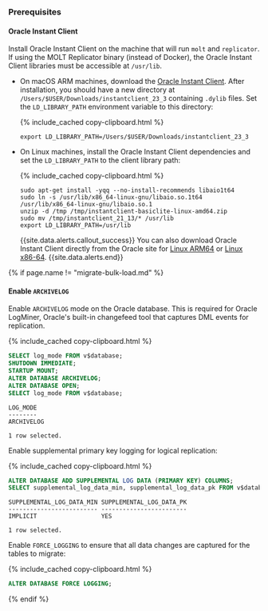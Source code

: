 ### Prerequisites

#### Oracle Instant Client

Install Oracle Instant Client on the machine that will run `molt` and `replicator`. If using the MOLT Replicator binary (instead of Docker), the Oracle Instant Client libraries must be accessible at `/usr/lib`.

- On macOS ARM machines, download the [Oracle Instant Client](https://www.oracle.com/database/technologies/instant-client/macos-arm64-downloads.html#ic_osx_inst). After installation, you should have a new directory at `/Users/$USER/Downloads/instantclient_23_3` containing `.dylib` files. Set the `LD_LIBRARY_PATH` environment variable to this directory:

	{% include_cached copy-clipboard.html %}
	~~~ shell
	export LD_LIBRARY_PATH=/Users/$USER/Downloads/instantclient_23_3
	~~~

- On Linux machines, install the Oracle Instant Client dependencies and set the `LD_LIBRARY_PATH` to the client library path:

	{% include_cached copy-clipboard.html %}
	~~~ shell
	sudo apt-get install -yqq --no-install-recommends libaio1t64
	sudo ln -s /usr/lib/x86_64-linux-gnu/libaio.so.1t64 /usr/lib/x86_64-linux-gnu/libaio.so.1
	unzip -d /tmp /tmp/instantclient-basiclite-linux-amd64.zip
	sudo mv /tmp/instantclient_21_13/* /usr/lib
	export LD_LIBRARY_PATH=/usr/lib
	~~~

	{{site.data.alerts.callout_success}}
	You can also download Oracle Instant Client directly	 from the Oracle site for [Linux ARM64](https://www.oracle.com/database/technologies/instant-client/linux-amd64-downloads.html) or [Linux x86-64](https://www.oracle.com/ca-en/database/technologies/instant-client/linux-x86-64-downloads.html).
	{{site.data.alerts.end}}

{% if page.name != "migrate-bulk-load.md" %}
#### Enable `ARCHIVELOG`

Enable `ARCHIVELOG` mode on the Oracle database. This is required for Oracle LogMiner, Oracle's built-in changefeed tool that captures DML events for replication.

{% include_cached copy-clipboard.html %}
~~~ sql
SELECT log_mode FROM v$database;
SHUTDOWN IMMEDIATE;
STARTUP MOUNT;
ALTER DATABASE ARCHIVELOG;
ALTER DATABASE OPEN;
SELECT log_mode FROM v$database;
~~~

~~~
LOG_MODE
--------
ARCHIVELOG

1 row selected.
~~~

Enable supplemental primary key logging for logical replication:

{% include_cached copy-clipboard.html %}
~~~ sql
ALTER DATABASE ADD SUPPLEMENTAL LOG DATA (PRIMARY KEY) COLUMNS;
SELECT supplemental_log_data_min, supplemental_log_data_pk FROM v$database;
~~~

~~~
SUPPLEMENTAL_LOG_DATA_MIN SUPPLEMENTAL_LOG_DATA_PK
------------------------- ------------------------
IMPLICIT                  YES

1 row selected.
~~~

Enable `FORCE_LOGGING` to ensure that all data changes are captured for the tables to migrate:

{% include_cached copy-clipboard.html %}
~~~ sql
ALTER DATABASE FORCE LOGGING;
~~~
{% endif %}